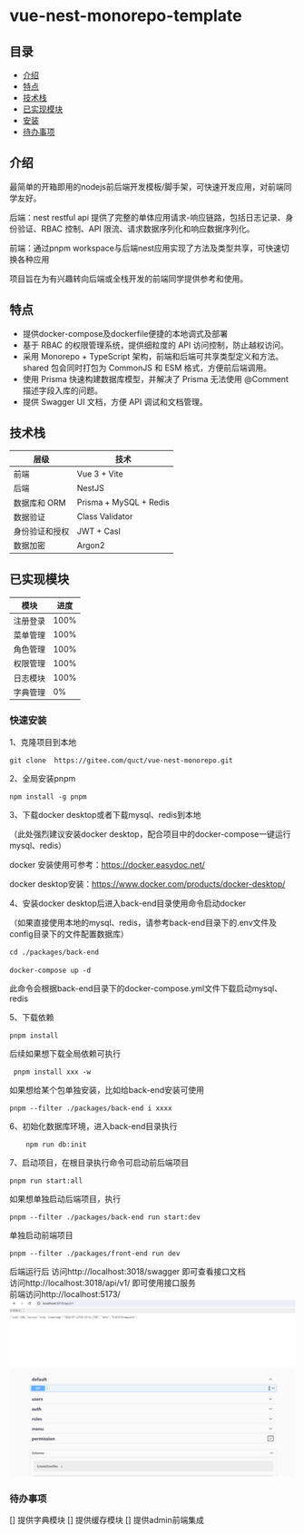 # vue-nest-monorepo-template

## 目录

- [介绍](#介绍)
- [特点](#特点)
- [技术栈](#技术栈)
- [已实现模块](#已实现模块)
- [安装](#安装)
- [待办事项](#待办事项)

## 介绍

最简单的开箱即用的nodejs前后端开发模板/脚手架，可快速开发应用，对前端同学友好。

后端：nest restful api 提供了完整的单体应用请求-响应链路，包括日志记录、身份验证、RBAC 控制、API 限流、请求数据序列化和响应数据序列化。

前端：通过pnpm workspace与后端nest应用实现了方法及类型共享，可快速切换各种应用

项目旨在为有兴趣转向后端或全栈开发的前端同学提供参考和使用。

## 特点

- 提供docker-compose及dockerfile便捷的本地调式及部署
- 基于 RBAC 的权限管理系统，提供细粒度的 API 访问控制，防止越权访问。
- 采用 Monorepo + TypeScript 架构，前端和后端可共享类型定义和方法。shared 包会同时打包为 CommonJS 和 ESM 格式，方便前后端调用。
- 使用 Prisma 快速构建数据库模型，并解决了 Prisma 无法使用 @Comment 描述字段入库的问题。
- 提供 Swagger UI 文档，方便 API 调试和文档管理。

## 技术栈

| 层级           | 技术                   |
| -------------- | ---------------------- |
| 前端           | Vue 3 + Vite           |
| 后端           | NestJS                 |
| 数据库和 ORM   | Prisma + MySQL + Redis |
| 数据验证       | Class Validator        |
| 身份验证和授权 | JWT + Casl             |
| 数据加密       | Argon2                 |

## 已实现模块

| 模块     | 进度 |
| -------- | ---- |
| 注册登录 | 100% |
| 菜单管理 | 100% |
| 角色管理 | 100% |
| 权限管理 | 100% |
| 日志模块 | 100% |
| 字典管理 | 0%   |

### 快速安装

1、克隆项目到本地

```
git clone  https://gitee.com/quct/vue-nest-monorepo.git
```

2、全局安装pnpm

```
npm install -g pnpm
```

3、下载docker desktop或者下载mysql、redis到本地<br/>

（此处强烈建议安装docker desktop，配合项目中的docker-compose一键运行mysql、redis）<br/>

docker 安装使用可参考：https://docker.easydoc.net/<br/>

docker desktop安装：https://www.docker.com/products/docker-desktop/<br/>

4、安装docker desktop后进入back-end目录使用命令启动docker

（如果直接使用本地的mysql、redis，请参考back-end目录下的.env文件及config目录下的文件配置数据库）<br/>

```
cd ./packages/back-end

docker-compose up -d
```

此命令会根据back-end目录下的docker-compose.yml文件下载启动mysql、redis

5、下载依赖

```
pnpm install
```

后续如果想下载全局依赖可执行

```
 pnpm install xxx -w
```

如果想给某个包单独安装，比如给back-end安装可使用

```
pnpm --filter ./packages/back-end i xxxx
```

6、初始化数据库环境，进入back-end目录执行

```
    npm run db:init
```

7、启动项目，在根目录执行命令可启动前后端项目

```
pnpm run start:all
```

如果想单独启动后端项目，执行

```
pnpm --filter ./packages/back-end run start:dev
```

单独启动前端项目

```
pnpm --filter ./packages/front-end run dev
```

后端运行后
访问http://localhost:3018/swagger 即可查看接口文档<br/>
访问http://localhost:3018/api/v1/ 即可使用接口服务<br/>
前端访问http://localhost:5173/
![alt text](image.png)
![alt text](image-1.png)

### 待办事项

[] 提供字典模块
[] 提供缓存模块
[] 提供admin前端集成
